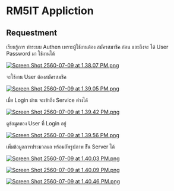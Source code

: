 # RM5IT Appliction

## Requestment
เรียนรู้การ ทำระบบ Authen เพราะผู้ใช้งานต้อง สมัครสมาชิค ก่อน
และถึงจะ ได้ User Password มา ใช้งานได้

[![Screen Shot 2560-07-09 at 1.38.07 PM.png](https://s22.postimg.org/tc6thum1t/Screen_Shot_2560-07-09_at_1.38.07_PM.png)](https://postimg.org/image/iclm68vml/)

จะใช้งาน User ต้องสมัครสมชิค

[![Screen Shot 2560-07-09 at 1.39.05 PM.png](https://s24.postimg.org/t7mtd97o5/Screen_Shot_2560-07-09_at_1.39.05_PM.png)](https://postimg.org/image/6vp0jv8k1/)

เมื่อ Login ผ่าน จะเข้าถึง Service ต่างได้

[![Screen Shot 2560-07-09 at 1.39.42 PM.png](https://s3.postimg.org/v2s919v0j/Screen_Shot_2560-07-09_at_1.39.42_PM.png)](https://postimg.org/image/u0i2iqc73/)

ดูข้อมูลของ User ที่ Login อยู่

[![Screen Shot 2560-07-09 at 1.39.56 PM.png](https://s14.postimg.org/4b5l1d5z5/Screen_Shot_2560-07-09_at_1.39.56_PM.png)](https://postimg.org/image/5q75q3725/)

เพิ่มข้อมูลการประมวลผล พร้อมอัพรูปภาพ ขึัน Server ได้

[![Screen Shot 2560-07-09 at 1.40.03 PM.png](https://s24.postimg.org/3toy73jvp/Screen_Shot_2560-07-09_at_1.40.03_PM.png)](https://postimg.org/image/ljqms4xgh/)

[![Screen Shot 2560-07-09 at 1.40.09 PM.png](https://s23.postimg.org/o51yc3pkb/Screen_Shot_2560-07-09_at_1.40.09_PM.png)](https://postimg.org/image/i449f12xz/)

[![Screen Shot 2560-07-09 at 1.40.46 PM.png](https://s3.postimg.org/bn8kpqtfn/Screen_Shot_2560-07-09_at_1.40.46_PM.png)](https://postimg.org/image/5mavso6tb/)









